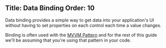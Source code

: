 Title: Data Binding
Order: 10
---

Data binding provides a simple way to get data into your application's UI without having to set properties
on each control each time a value changes.

Binding is often used with the [MVVM Pattern](https://msdn.microsoft.com/en-us/library/hh848246.aspx) and
for the rest of this guide we'll be assuming that you're using that pattern in your code.